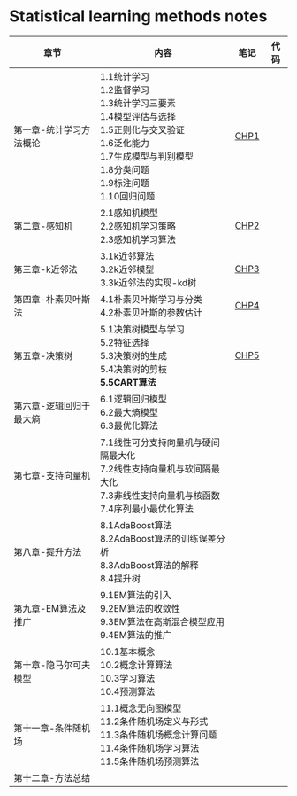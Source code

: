 # Statistical learning methods notes

| 章节                    | 内容                                                         |                             笔记                             | 代码 |
| ----------------------- | ------------------------------------------------------------ | :----------------------------------------------------------: | ---- |
| 第一章-统计学习方法概论 | 1.1统计学习<br />1.2监督学习<br />1.3统计学习三要素<br />1.4模型评估与选择<br />1.5正则化与交叉验证<br />1.6泛化能力<br />1.7生成模型与判别模型<br />1.8分类问题<br />1.9标注问题<br />1.10回归问题 | [CHP1](https://github.com/yxnchen/SLM-Lihang-Notes/blob/master/chp1_Introduction.md) |      |
| 第二章-感知机           | 2.1感知机模型<br />2.2感知机学习策略<br />2.3感知机学习算法  | [CHP2](https://github.com/yxnchen/SLM-Lihang-Notes/blob/master/chp2_Perceptron.md) |      |
| 第三章-k近邻法          | 3.1k近邻算法<br />3.2k近邻模型<br />3.3k近邻法的实现-kd树    | [CHP3](https://github.com/yxnchen/SLM-Lihang-Notes/blob/master/chp3_kNN.md) |      |
| 第四章-朴素贝叶斯法     | 4.1朴素贝叶斯学习与分类<br />4.2朴素贝叶斯的参数估计         | [CHP4](https://github.com/yxnchen/SLM-Lihang-Notes/blob/master/chp4_naive%20Bayes.md) |      |
| 第五章-决策树           | 5.1决策树模型与学习<br />5.2特征选择<br />5.3决策树的生成<br />5.4决策树的剪枝<br />**5.5CART算法** | [CHP5](https://github.com/yxnchen/SLM-Lihang-Notes/blob/master/chp5_Decision%20tree.md) |      |
| 第六章-逻辑回归于最大熵 | 6.1逻辑回归模型<br />6.2最大熵模型<br />6.3最优化算法        |                                                              |      |
| 第七章-支持向量机       | 7.1线性可分支持向量机与硬间隔最大化<br />7.2线性支持向量机与软间隔最大化<br />7.3非线性支持向量机与核函数<br />7.4序列最小最优化算法 |                                                              |      |
| 第八章-提升方法         | 8.1AdaBoost算法<br />8.2AdaBoost算法的训练误差分析<br />8.3AdaBoost算法的解释<br />8.4提升树 |                                                              |      |
| 第九章-EM算法及推广     | 9.1EM算法的引入<br />9.2EM算法的收敛性<br />9.3EM算法在高斯混合模型应用<br />9.4EM算法的推广 |                                                              |      |
| 第十章-隐马尔可夫模型   | 10.1基本概念<br />10.2概念计算算法<br />10.3学习算法<br />10.4预测算法 |                                                              |      |
| 第十一章-条件随机场     | 11.1概念无向图模型<br />11.2条件随机场定义与形式<br />11.3条件随机场概念计算问题<br />11.4条件随机场学习算法<br />11.5条件随机场预测算法 |                                                              |      |
| 第十二章-方法总结       |                                                              |                                                              |      |

